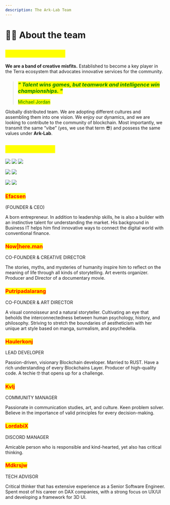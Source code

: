 ```yaml
---
description: The Ark-Lab Team
---
```


# 🧑🚀 About the team

## <mark style="color:yellow;">**The Ark-Lab Team**</mark>

**We are a band of creative misfits.** Established to become a key player in the Terra ecosystem that advocates innovative services for the community.

> ### _<mark style="color:green;">**" Talent wins games, but teamwork and intelligence win championships. "**</mark>_
>
> <mark style="color:green;">Michael Jordan</mark>

Globally distributed team. We are adopting different cultures and assembling them into one vision. We enjoy our dynamics, and we are looking to contribute to the community of blockchain. Most importantly, we transmit the same “vibe” (yes, we use that term :sunglasses:) and possess the same values under **Ark-Lab**.

## <mark style="color:yellow;">Ark-Lab Lineup</mark>

![](../.gitbook/assets/Efacsen.png) ![](../.gitbook/assets/Nowhereman.png) ![](../.gitbook/assets/Putripadalarang.png)

![](../.gitbook/assets/Haulerkonj.png) ![](../.gitbook/assets/Kvlj.png)

![](../.gitbook/assets/LordaBix.png) ![](../.gitbook/assets/Mudikersjawa.png)

### <mark style="color:red;">**Efacsen**</mark>&#x20;

(FOUNDER & CEO)

A born entrepreneur. In addition to leadership skills, he is also a builder with an instinctive talent for understanding the market. His background in Business IT helps him find innovative ways to connect the digital world with conventional finance.&#x20;

### <mark style="color:red;">**Now|here.man**</mark>&#x20;

CO-FOUNDER & CREATIVE DIRECTOR

The stories, myths, and mysteries of humanity inspire him to reflect on the meaning of life through all kinds of storytelling. Art events organizer. Producer and Director of a documentary movie.

### <mark style="color:red;">**Putripadalarang**</mark>

CO-FOUNDER & ART DIRECTOR

A visual connoisseur and a natural storyteller. Cultivating an eye that beholds the interconnectedness between human psychology, history, and philosophy. Striving to stretch the boundaries of aestheticism with her unique art style based on manga, surrealism, and psychedelia.

### <mark style="color:red;">**Haulerkonj**</mark>

LEAD DEVELOPER

Passion-driven, visionary Blockchain developer. Married to RUST. Have a rich understanding of every Blockchains Layer. Producer of high-quality code. A techie 🤓 that opens up for a challenge.

### <mark style="color:red;">Kvlj</mark>

COMMUNITY MANAGER

Passionate in communication studies, art, and culture. Keen problem solver. Believe in the importance of valid principles for every decision-making.

### <mark style="color:red;">LordabiX</mark>

DISCORD MANAGER

Amicable person who is responsible and kind-hearted, yet also has critical thinking.

### <mark style="color:red;">**Mdkrsjw**</mark>

TECH ADVISOR

Critical thinker that has extensive experience as a Senior Software Engineer. Spent most of his career on DAX companies, with a strong focus on UX/UI and developing a framework for 3D UI.
